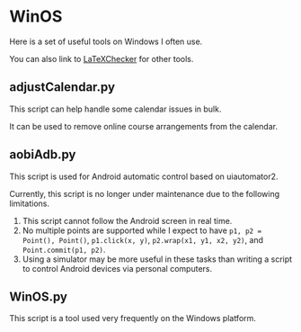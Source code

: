 # WinOS

Here is a set of useful tools on Windows I often use. 

You can also link to [LaTeXChecker](https://github.com/BatchClayderman/LaTeXChecker) for other tools. 

## adjustCalendar.py

This script can help handle some calendar issues in bulk. 

It can be used to remove online course arrangements from the calendar. 

## aobiAdb.py

This script is used for Android automatic control based on uiautomator2. 

Currently, this script is no longer under maintenance due to the following limitations. 

1) This script cannot follow the Android screen in real time. 
2) No multiple points are supported while I expect to have ``p1, p2 = Point(), Point()``, ``p1.click(x, y)``, ``p2.wrap(x1, y1, x2, y2)``, and ``Point.commit(p1, p2)``.
3) Using a simulator may be more useful in these tasks than writing a script to control Android devices via personal computers. 

## WinOS.py

This script is a tool used very frequently on the Windows platform. 
